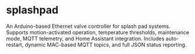# splashpad
An Arduino-based Ethernet valve controller for splash pad systems. Supports motion-activated operation, temperature thresholds, maintenance mode, MQTT telemetry, and Home Assistant integration. Includes auto-restart, dynamic MAC-based MQTT topics, and full JSON status reporting.

